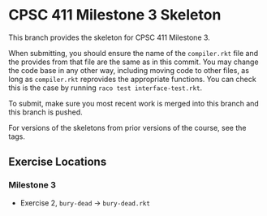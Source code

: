 # CPSC 411 Milestone 3 Skeleton
This branch provides the skeleton for CPSC 411 Milestone 3.

When submitting, you should ensure the name of the `compiler.rkt` file and the
provides from that file are the same as in this commit.
You may change the code base in any other way, including moving code to other
files, as long as `compiler.rkt` reprovides the appropriate functions.
You can check this is the case by running `raco test interface-test.rkt`.

To submit, make sure you most recent work is merged into this branch and this
branch is pushed.

For versions of the skeletons from prior versions of the course, see the tags.

## Exercise Locations 
### Milestone 3

 - Exercise 2, `bury-dead` -> `bury-dead.rkt`
